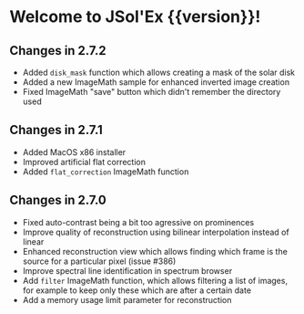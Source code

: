 # Welcome to JSol'Ex {{version}}!

## Changes in 2.7.2

- Added `disk_mask` function which allows creating a mask of the solar disk
- Added a new ImageMath sample for enhanced inverted image creation
- Fixed ImageMath "save" button which didn't remember the directory used

## Changes in 2.7.1

- Added MacOS x86 installer
- Improved artificial flat correction
- Added `flat_correction` ImageMath function

## Changes in 2.7.0

- Fixed auto-contrast being a bit too agressive on prominences
- Improve quality of reconstruction using bilinear interpolation instead of linear
- Enhanced reconstruction view which allows finding which frame is the source for a particular pixel (issue #386)
- Improve spectral line identification in spectrum browser
- Add `filter` ImageMath function, which allows filtering a list of images, for example to keep only these which are after a certain date
- Add a memory usage limit parameter for reconstruction
